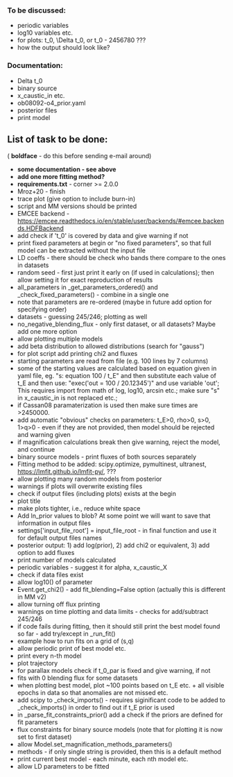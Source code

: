 ### To be discussed:

- periodic variables
- log10 variables etc.
- for plots: t_0, \Delta t_0, or t_0 - 2456780 ???
- how the output should look like?

### Documentation:
- Delta t_0
- binary source
- x_caustic_in etc.
- ob08092-o4_prior.yaml
- posterior files
- print model

## List of task to be done:

( **boldface** - do this before sending e-mail around)

- **some documentation - see above**
- **add one more fitting method?**
- **requirements.txt** - corner >= 2.0.0
- Mroz+20 - finish
- trace plot (give option to include burn-in)
- script and MM versions should be printed
- EMCEE backend - https://emcee.readthedocs.io/en/stable/user/backends/#emcee.backends.HDFBackend
- add check if 't_0' is covered by data and give warning if not
- print fixed parameters at begin or "no fixed parameters", so that full model can be extracted without the input file
- LD coeffs - there should be check who bands there compare to the ones in datasets
- random seed - first just print it early on (if used in calculations); then allow setting it for exact reproduction of results
- all_parameters in _get_parameters_ordered() and _check_fixed_parameters() - combine in a single one
- note that parameters are re-ordered (maybe in future add option for specifying order)
- datasets - guessing 245/246; plotting as well
- no_negative_blending_flux - only first dataset, or all datasets? Maybe add one more option
- allow plotting multiple models
- add beta distribution to allowed distributions (search for "gauss")
- for plot script add printing chi2 and fluxes
- starting parameters are read from file (e.g. 100 lines by 7 columns)
- some of the starting values are calculated based on equation given in yaml file, eg. "s: equation 100 / t_E" and then substitute each value of t_E and then use: "exec('out = 100 / 20.12345')" and use variable 'out'; This requires import from math of log, log10, arcsin etc.; make sure "s" in x_caustic_in is not replaced etc.; 
- if Cassan08 paramaterization is used then make sure times are >2450000.
- add automatic "obvious" checks on parameters: t_E>0, rho>0, s>0, 1>q>0 - even if they are not provided, then model should be rejected and warning given
- if magnification calculations break then give warning, reject the model, and continue
- binary source models - print fluxes of both sources separately
- Fitting method to be added: scipy.optimize, pymultinest, ultranest, https://lmfit.github.io/lmfit-py/, ???
- allow plotting many random models from posterior
- warnings if plots will overwrite existing files
- check if output files (including plots) exists at the begin
- plot title
- make plots tighter, i.e., reduce white space
- Add ln_prior values to blob? At some point we will want to save that information in output files
- settings['input_file_root'] = input_file_root - in final function and use it for default output files names
- posterior output: 1) add log(prior), 2) add chi2 or equivalent, 3) add option to add fluxes
- print number of models calculated
- periodic variables - suggest it for alpha, x_caustic_X
- check if data files exist
- allow log10() of parameter
- Event.get_chi2() - add fit_blending=False option (actually this is different in MM v2)
- allow turning off flux printing
- warnings on time plotting and data limits - checks for add/subtract 245/246
- if code fails during fitting, then it should still print the best model found so far - add try/except in _run_fit()
- example how to run fits on a grid of (s,q)
- allow periodic print of best model etc.
- print every n-th model
- plot trajectory
- for parallax models check if t_0_par is fixed and give warning, if not
- fits with 0 blending flux for some datasets
- when plotting best model, plot ~100 points based on t_E etc. + all visible epochs in data so that anomalies are not missed etc.
- add scipy to _check_imports() - requires siginificant code to be added to _check_imports() in order to find out if t_E prior is used
- in _parse_fit_constraints_prior() add a check if the priors are defined for fit parameters
- flux constraints for binary source models (note that for plotting it is now set to first dataset)
- allow Model.set_magnification_methods_parameters()
- methods - if only single string is provided, then this is a default method
- print current best model - each minute, each nth model etc.
- allow LD parameters to be fitted
